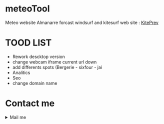 # meteoTool
Meteo website Almanarre forcast windsurf and kitesurf
web site : [KitePrev](https://meteo.pierrenolot.ovh)
 

# TOOD LIST
- Rework descktop version
- change webcam iframe current url down
- add differents spots (Bergerie - sixfour - jai
- Analitics
- Seo
- change domain name

# Contact me 
<details>
  <summary>Mail me</summary>
  pnolot@orange.fr
</details>
